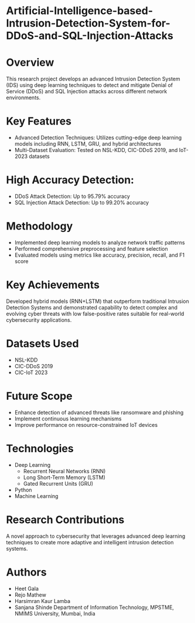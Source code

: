 # Artificial-Intelligence-based-Intrusion-Detection-System-for-DDoS-and-SQL-Injection-Attacks

# Overview
This research project develops an advanced Intrusion Detection System (IDS) using deep learning techniques to detect and mitigate Denial of Service (DDoS) and SQL Injection attacks across different network environments.

# Key Features
- Advanced Detection Techniques: Utilizes cutting-edge deep learning models including RNN, LSTM, GRU, and hybrid architectures
- Multi-Dataset Evaluation: Tested on NSL-KDD, CIC-DDoS 2019, and IoT-2023 datasets

# High Accuracy Detection:
* DDoS Attack Detection: Up to 95.79% accuracy
* SQL Injection Attack Detection: Up to 99.20% accuracy

# Methodology
- Implemented deep learning models to analyze network traffic patterns
- Performed comprehensive preprocessing and feature selection
- Evaluated models using metrics like accuracy, precision, recall, and F1 score

# Key Achievements
Developed hybrid models (RNN+LSTM) that outperform traditional Intrusion Detection Systems and demonstrated capability to detect complex and evolving cyber threats with low false-positive rates suitable for real-world cybersecurity applications.

# Datasets Used
- NSL-KDD
- CIC-DDoS 2019
- CIC-IoT 2023

# Future Scope
- Enhance detection of advanced threats like ransomware and phishing
- Implement continuous learning mechanisms
- Improve performance on resource-constrained IoT devices

# Technologies
- Deep Learning
    - Recurrent Neural Networks (RNN)
    - Long Short-Term Memory (LSTM)
    - Gated Recurrent Units (GRU)
- Python
- Machine Learning

# Research Contributions
A novel approach to cybersecurity that leverages advanced deep learning techniques to create more adaptive and intelligent intrusion detection systems.

# Authors
- Heet Gala
- Rejo Mathew
- Harsimran Kaur Lamba
- Sanjana Shinde
Department of Information Technology, MPSTME, NMIMS University, Mumbai, India
